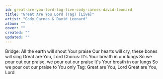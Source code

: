 ```yaml
---
id: great-are-you-lord-tag-live-cody-carnes-david-leonard
title: "Great Are You Lord (Tag) [Live]"
artist: "Cody Carnes & David Leonard"
album: ""
cover: ""
created: ""
updated: ""
---
```


Bridge:
All the earth will shout Your praise
Our hearts will cry, these bones will sing
Great are You, Lord
Chorus:
It's Your breath in our lungs
So we pour out our praise, we pour out our praise
It's Your breath in our lungs
So we pour out our praise to You only
Tag:
Great are You, Lord
Great are You, Lord